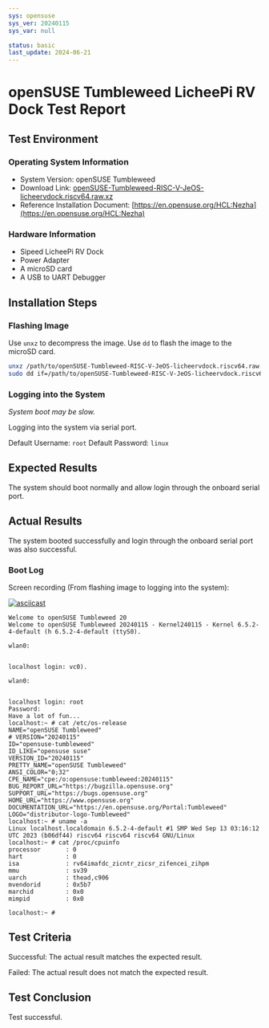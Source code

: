 ```yaml
---
sys: opensuse
sys_ver: 20240115
sys_var: null

status: basic
last_update: 2024-06-21
---
```


# openSUSE Tumbleweed LicheePi RV Dock Test Report

## Test Environment

### Operating System Information

- System Version: openSUSE Tumbleweed
- Download Link: [openSUSE-Tumbleweed-RISC-V-JeOS-licheervdock.riscv64.raw.xz](https://download.opensuse.org/repositories/devel:/RISCV:/Factory:/Contrib:/AllwinnerD1/images/)
- Reference Installation Document: [https://en.opensuse.org/HCL:Nezha](https://en.opensuse.org/HCL:Nezha)

### Hardware Information

- Sipeed LicheePi RV Dock
- Power Adapter
- A microSD card
- A USB to UART Debugger

## Installation Steps

### Flashing Image

Use `unxz` to decompress the image.
Use `dd` to flash the image to the microSD card.

```bash
unxz /path/to/openSUSE-Tumbleweed-RISC-V-JeOS-licheervdock.riscv64.raw.xz.raw.xz
sudo dd if=/path/to/openSUSE-Tumbleweed-RISC-V-JeOS-licheervdock.riscv64.raw of=/dev/your-device bs=1M status=progress
```

### Logging into the System

*System boot may be slow.*

Logging into the system via serial port.

Default Username: `root`
Default Password: `linux`

## Expected Results

The system should boot normally and allow login through the onboard serial port.

## Actual Results

The system booted successfully and login through the onboard serial port was also successful.

### Boot Log

Screen recording (From flashing image to logging into the system):

[![asciicast](https://asciinema.org/a/qGx3Er1vKkhIuC19Ixbj50HNk.svg)](https://asciinema.org/a/qGx3Er1vKkhIuC19Ixbj50HNk)

```log
Welcome to openSUSE Tumbleweed 20
Welcome to openSUSE Tumbleweed 20240115 - Kernel240115 - Kernel 6.5.2-4-default (h 6.5.2-4-default (ttyS0).

wlan0:  


localhost login: vc0).

wlan0:  


localhost login: root
Password: 
Have a lot of fun...
localhost:~ # cat /etc/os-release 
NAME="openSUSE Tumbleweed"
# VERSION="20240115"
ID="opensuse-tumbleweed"
ID_LIKE="opensuse suse"
VERSION_ID="20240115"
PRETTY_NAME="openSUSE Tumbleweed"
ANSI_COLOR="0;32"
CPE_NAME="cpe:/o:opensuse:tumbleweed:20240115"
BUG_REPORT_URL="https://bugzilla.opensuse.org"
SUPPORT_URL="https://bugs.opensuse.org"
HOME_URL="https://www.opensuse.org"
DOCUMENTATION_URL="https://en.opensuse.org/Portal:Tumbleweed"
LOGO="distributor-logo-Tumbleweed"
localhost:~ # uname -a
Linux localhost.localdomain 6.5.2-4-default #1 SMP Wed Sep 13 03:16:12 UTC 2023 (b06df44) riscv64 riscv64 riscv64 GNU/Linux
localhost:~ # cat /proc/cpuinfo 
processor       : 0
hart            : 0
isa             : rv64imafdc_zicntr_zicsr_zifencei_zihpm
mmu             : sv39
uarch           : thead,c906
mvendorid       : 0x5b7
marchid         : 0x0
mimpid          : 0x0

localhost:~ # 
```

## Test Criteria

Successful: The actual result matches the expected result.

Failed: The actual result does not match the expected result.

## Test Conclusion

Test successful.
